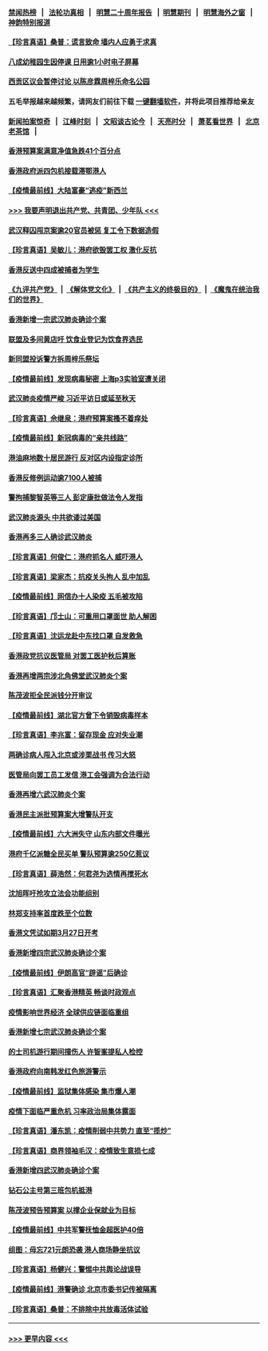 #### [禁闻热榜](热点新闻.md?=0)  &nbsp;&nbsp;|&nbsp;&nbsp; [法轮功真相](https://github.com/gfw-breaker/truth/blob/master/README.md?=0) &nbsp;&nbsp;|&nbsp;&nbsp; [明慧二十周年报告](https://github.com/gfw-breaker/mh-reports/blob/master/README.md?=0) &nbsp;&nbsp;|&nbsp;&nbsp;[明慧期刊](https://github.com/gfw-breaker/mh-qikan) &nbsp;&nbsp;|&nbsp;&nbsp; [明慧海外之窗](https://github.com/gfw-breaker/mh-news/blob/master/README.md?=0) &nbsp;&nbsp;|&nbsp;&nbsp; [神韵特别报道](https://github.com/gfw-breaker/mh-news/blob/master/shenyun.md?=0)
#### [【珍言真语】桑普：谎言致命 墙内人应勇于求真](../pages/nsc415/n11915169.md?t=03050602) 
#### [八成幼稚园生因停课 日用逾1小时电子屏幕](../pages/nsc415/n11913263.md?t=03050602) 
#### [西贡区议会暂停讨论 以陈彦霖周梓乐命名公园](../pages/nsc415/n11913248.md?t=03050602) 
#### 五毛举报越来越频繁，请网友们前往下载 [一键翻墙软件](https://github.com/gfw-breaker/ssr-accounts)，并将此项目推荐给亲友
#### [新闻拍案惊奇](https://github.com/gfw-breaker/banned-news/blob/master/pages/link4.md) &nbsp;&nbsp;|&nbsp;&nbsp; [江峰时刻](https://github.com/gfw-breaker/banned-news/blob/master/pages/link4.md) &nbsp;&nbsp;|&nbsp;&nbsp; [文昭谈古论今](https://github.com/gfw-breaker/banned-news/blob/master/pages/link4.md) &nbsp;&nbsp;|&nbsp;&nbsp; [天亮时分](https://github.com/gfw-breaker/banned-news/blob/master/pages/link4.md) &nbsp;&nbsp;|&nbsp;&nbsp; [萧茗看世界](https://github.com/gfw-breaker/banned-news/blob/master/pages/link4.md) &nbsp;&nbsp;|&nbsp;&nbsp; [北京老茶馆](https://github.com/gfw-breaker/banned-news/blob/master/pages/link4.md) &nbsp;&nbsp;|&nbsp;&nbsp; 
#### [香港预算案满意净值急跌41个百分点](../pages/nsc415/n11913236.md?t=03050602) 
#### [香港政府派四包机接载滞鄂港人](../pages/nsc415/n11913211.md?t=03050602) 
#### [【疫情最前线】大陆富豪“逃疫”新西兰](../pages/nsc415/n11913160.md?t=03050602) 
#### [>>> 我要声明退出共产党、共青团、少年队 <<<](https://github.com/begood0513/goodnews/blob/master/quit/letter.md) 
#### [武汉释囚闯京案逾20官员被惩 复工令下数据造假](../pages/nsc415/n11912743.md?t=03050602) 
#### [【珍言真语】吴敏儿：港府欲毁罢工权 激化反抗](../pages/nsc415/n11912457.md?t=03050602) 
#### [香港反送中四成被捕者为学生](../pages/nsc415/n11910730.md?t=03050602) 
#### [《九评共产党》](https://github.com/begood0513/9ping.md/blob/master/README.md) &nbsp;|&nbsp; [《解体党文化》](../../../../jtdwh.md/blob/master/README.md)  &nbsp;|&nbsp; [《共产主义的终极目的》](../../../../gczydzjmd.md/blob/master/README.md) &nbsp;|&nbsp; [《魔鬼在统治我们的世界》](../../../../mgztzwmdsj.md/blob/master/README.md) 
#### [香港新增一宗武汉肺炎确诊个案](../pages/nsc415/n11910724.md?t=03050602) 
#### [联盟及多间黄店吁 饮食业登记为饮食界选民](../pages/nsc415/n11910718.md?t=03050602) 
#### [新同盟投诉警方拆周梓乐祭坛](../pages/nsc415/n11910707.md?t=03050602) 
#### [【疫情最前线】发现病毒秘密 上海p3实验室遭关闭](../pages/nsc415/n11910640.md?t=03050602) 
#### [武汉肺炎疫情严峻 习近平访日或延至秋天](../pages/nsc415/n11910570.md?t=03050602) 
#### [【珍言真语】佘继泉：港府预算案搔不着痒处](../pages/nsc415/n11910011.md?t=03050602) 
#### [【疫情最前线】新冠病毒的“亲共线路”](../pages/nsc415/n11907734.md?t=03050602) 
#### [港油麻地数十居民游行 反对区内设指定诊所](../pages/nsc415/n11907900.md?t=03050602) 
#### [香港反修例运动逾7100人被捕](../pages/nsc415/n11907922.md?t=03050602) 
#### [警拘捕黎智英等三人 彭定康批做法令人发指](../pages/nsc415/n11907905.md?t=03050602) 
#### [武汉肺炎源头 中共欲诿过美国](../pages/nsc415/n11907665.md?t=03050602) 
#### [香港再多三人确诊武汉肺炎](../pages/nsc415/n11907846.md?t=03050602) 
#### [【珍言真语】何俊仁：港府抓名人 威吓港人](../pages/nsc415/n11907561.md?t=03050602) 
#### [【珍言真语】梁家杰：抗疫关头拘人 乱中加乱](../pages/nsc415/n11907444.md?t=03050602) 
#### [【疫情最前线】网信办十人染疫 五毛被攻陷](../pages/nsc415/n11903757.md?t=03050602) 
#### [【珍言真语】邝士山：可重用口罩面世 助人解困](../pages/nsc415/n11903875.md?t=03050602) 
#### [【珍言真语】沈运龙赴中东找口罩 自发救急](../pages/nsc415/n11903291.md?t=03050602) 
#### [香港政党抗议医管局 对罢工医护秋后算账](../pages/nsc415/n11901746.md?t=03050602) 
#### [香港再增两宗涉北角佛堂武汉肺炎个案](../pages/nsc415/n11901737.md?t=03050602) 
#### [陈茂波拒全民派钱分开审议](../pages/nsc415/n11901672.md?t=03050602) 
#### [【疫情最前线】湖北官方曾下令销毁病毒样本](../pages/nsc415/n11901518.md?t=03050602) 
#### [【珍言真语】李兆富：留存现金 应对失业潮](../pages/nsc415/n11901448.md?t=03050602) 
#### [两确诊病人闯入北京或涉栗战书 传习大怒](../pages/nsc415/n11901180.md?t=03050602) 
#### [医管局向罢工员工发信 港工会强调为合法行动](../pages/nsc415/n11898870.md?t=03050602) 
#### [香港再增六武汉肺炎个案](../pages/nsc415/n11898843.md?t=03050602) 
#### [香港民主派批预算案大增警队开支](../pages/nsc415/n11898813.md?t=03050602) 
#### [【疫情最前线】六大洲失守 山东内部文件曝光](../pages/nsc415/n11898455.md?t=03050602) 
#### [港府千亿派糖全民买单 警队预算逾250亿惹议](../pages/nsc415/n11898608.md?t=03050602) 
#### [【珍言真语】薛浩然：何君尧为选情再搅死水](../pages/nsc415/n11898269.md?t=03050602) 
#### [沈旭晖吁抢攻立法会功能组别](../pages/nsc415/n11896084.md?t=03050602) 
#### [林郑支持率首度跌至个位数](../pages/nsc415/n11896058.md?t=03050602) 
#### [香港文凭试如期3月27日开考](../pages/nsc415/n11896055.md?t=03050602) 
#### [香港新增四宗武汉肺炎确诊个案](../pages/nsc415/n11896040.md?t=03050602) 
#### [【疫情最前线】伊朗高官“辟谣”后确诊](../pages/nsc415/n11895902.md?t=03050602) 
#### [【珍言真语】汇聚香港精英 畅谈时政观点](../pages/nsc415/n11895733.md?t=03050602) 
#### [疫情影响世界经济 全球供应链面临重组](../pages/nsc415/n11895634.md?t=03050602) 
#### [香港新增七宗武汉肺炎确诊个案](../pages/nsc415/n11893498.md?t=03050602) 
#### [的士司机游行期间撞伤人 许智峯提私人检控](../pages/nsc415/n11893483.md?t=03050602) 
#### [香港政府向南韩发红色旅游警示](../pages/nsc415/n11893398.md?t=03050602) 
#### [【疫情最前线】监狱集体感染 集市爆人潮](../pages/nsc415/n11893181.md?t=03050602) 
#### [疫情下面临严重危机  习率政治局集体露面](../pages/nsc415/n11893305.md?t=03050602) 
#### [【珍言真语】潘东凯：疫情削弱中共势力 直至“揽炒”](../pages/nsc415/n11892866.md?t=03050602) 
#### [【珍言真语】商界领袖毛汉：疫情致生意损七成](../pages/nsc415/n11890348.md?t=03050602) 
#### [香港新增四武汉肺炎确诊个案](../pages/nsc415/n11890610.md?t=03050602) 
#### [钻石公主号第三班包机抵港](../pages/nsc415/n11890645.md?t=03050602) 
#### [陈茂波预告预算案 以撑企业保就业为目标](../pages/nsc415/n11890574.md?t=03050602) 
#### [【疫情最前线】中共军警抚恤金超医护40倍](../pages/nsc415/n11890458.md?t=03050602) 
#### [组图：毋忘721元朗恐袭 港人商场静坐抗议](../pages/nsc415/n11876882.md?t=03050602) 
#### [【珍言真语】杨健兴：警惕中共舆论战误导](../pages/nsc415/n11888131.md?t=03050602) 
#### [【疫情最前线】港警确诊 北京市委书记传被隔离](../pages/nsc415/n11886872.md?t=03050602) 
#### [【珍言真语】桑普：不排除中共放毒活体试验](../pages/nsc415/n11886832.md?t=03050602) 

----
#### [ >>> 更早内容 <<< ](../indexes/nsc415-earlier.md)
